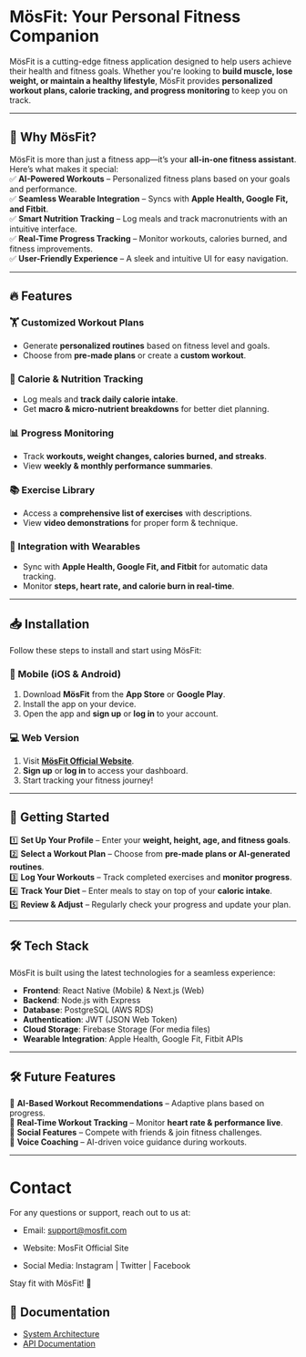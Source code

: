 # **MösFit: Your Personal Fitness Companion**  
MösFit is a cutting-edge fitness application designed to help users achieve their health and fitness goals. Whether you're looking to **build muscle, lose weight, or maintain a healthy lifestyle**, MösFit provides **personalized workout plans, calorie tracking, and progress monitoring** to keep you on track.

---

## **🚀 Why MösFit?**  
MösFit is more than just a fitness app—it’s your **all-in-one fitness assistant**. Here’s what makes it special:  
✅ **AI-Powered Workouts** – Personalized fitness plans based on your goals and performance.  
✅ **Seamless Wearable Integration** – Syncs with **Apple Health, Google Fit, and Fitbit**.  
✅ **Smart Nutrition Tracking** – Log meals and track macronutrients with an intuitive interface.  
✅ **Real-Time Progress Tracking** – Monitor workouts, calories burned, and fitness improvements.  
✅ **User-Friendly Experience** – A sleek and intuitive UI for easy navigation.  

---

## **🔥 Features**  
### **🏋️ Customized Workout Plans**  
- Generate **personalized routines** based on fitness level and goals.  
- Choose from **pre-made plans** or create a **custom workout**.  

### **🍎 Calorie & Nutrition Tracking**  
- Log meals and **track daily calorie intake**.  
- Get **macro & micro-nutrient breakdowns** for better diet planning.  

### **📊 Progress Monitoring**  
- Track **workouts, weight changes, calories burned, and streaks**.  
- View **weekly & monthly performance summaries**.  

### **📚 Exercise Library**  
- Access a **comprehensive list of exercises** with descriptions.  
- View **video demonstrations** for proper form & technique.  

### **🔗 Integration with Wearables**  
- Sync with **Apple Health, Google Fit, and Fitbit** for automatic data tracking.  
- Monitor **steps, heart rate, and calorie burn in real-time**.  

---

## **📥 Installation**  
Follow these steps to install and start using MösFit:

### **📱 Mobile (iOS & Android)**  
1. Download **MösFit** from the **App Store** or **Google Play**.  
2. Install the app on your device.  
3. Open the app and **sign up** or **log in** to your account.  

### **💻 Web Version**  
1. Visit **[MösFit Official Website](#)**.  
2. **Sign up** or **log in** to access your dashboard.  
3. Start tracking your fitness journey!  

---

## **🚀 Getting Started**  
1️⃣ **Set Up Your Profile** – Enter your **weight, height, age, and fitness goals**.  
2️⃣ **Select a Workout Plan** – Choose from **pre-made plans or AI-generated routines**.  
3️⃣ **Log Your Workouts** – Track completed exercises and **monitor progress**.  
4️⃣ **Track Your Diet** – Enter meals to stay on top of your **caloric intake**.  
5️⃣ **Review & Adjust** – Regularly check your progress and update your plan.  

---

## **🛠️ Tech Stack**  
MösFit is built using the latest technologies for a seamless experience:  
- **Frontend**: React Native (Mobile) & Next.js (Web)  
- **Backend**: Node.js with Express  
- **Database**: PostgreSQL (AWS RDS)  
- **Authentication**: JWT (JSON Web Token)  
- **Cloud Storage**: Firebase Storage (For media files)  
- **Wearable Integration**: Apple Health, Google Fit, Fitbit APIs  

---

## **🛠️ Future Features**  
🚧 **AI-Based Workout Recommendations** – Adaptive plans based on progress.  
🚧 **Real-Time Workout Tracking** – Monitor **heart rate & performance live**.  
🚧 **Social Features** – Compete with friends & join fitness challenges.  
🚧 **Voice Coaching** – AI-driven voice guidance during workouts.  

---

# Contact
For any questions or support, reach out to us at:

* Email: support@mosfit.com

* Website: MosFit Official Site

* Social Media: Instagram | Twitter | Facebook

Stay fit with MösFit! 💪

## 📄 Documentation
- [System Architecture](ARCHITECTURE.md)
- [API Documentation](API_DOCS.md)
